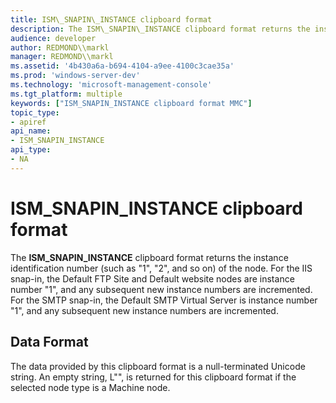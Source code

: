 ```yaml
---
title: ISM\_SNAPIN\_INSTANCE clipboard format
description: The ISM\_SNAPIN\_INSTANCE clipboard format returns the instance identification number (such as \ 0034;1 \ 0034;, \ 0034;2 \ 0034;, and so on) of the node.
audience: developer
author: REDMOND\\markl
manager: REDMOND\\markl
ms.assetid: '4b430a6a-b694-4104-a9ee-4100c3cae35a'
ms.prod: 'windows-server-dev'
ms.technology: 'microsoft-management-console'
ms.tgt_platform: multiple
keywords: ["ISM_SNAPIN_INSTANCE clipboard format MMC"]
topic_type:
- apiref
api_name:
- ISM_SNAPIN_INSTANCE
api_type:
- NA
---
```


# ISM\_SNAPIN\_INSTANCE clipboard format

The **ISM\_SNAPIN\_INSTANCE** clipboard format returns the instance identification number (such as "1", "2", and so on) of the node. For the IIS snap-in, the Default FTP Site and Default website nodes are instance number "1", and any subsequent new instance numbers are incremented. For the SMTP snap-in, the Default SMTP Virtual Server is instance number "1", and any subsequent new instance numbers are incremented.

## Data Format

The data provided by this clipboard format is a null-terminated Unicode string. An empty string, L"", is returned for this clipboard format if the selected node type is a Machine node.

 

 




